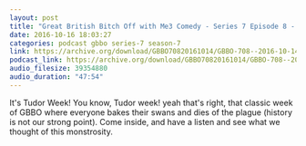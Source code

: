 ```yaml
---
layout: post
title: "Great British Bitch Off with Me3 Comedy - Series 7 Episode 8 - Leaky Candice"
date: 2016-10-16 18:03:27
categories: podcast gbbo series-7 season-7
link: https://archive.org/download/GBBO70820161014/GBBO-708--2016-10-14.mp3
podcast_link: https://archive.org/download/GBBO70820161014/GBBO-708--2016-10-14.mp3
audio_filesize: 39354880
audio_duration: "47:54"
---
```

It's Tudor Week! You know, Tudor week! yeah that's right, that classic week of GBBO where everyone bakes their swans and dies of the plague (history is not our strong point). Come inside, and have a listen and see what we thought of this monstrosity.
